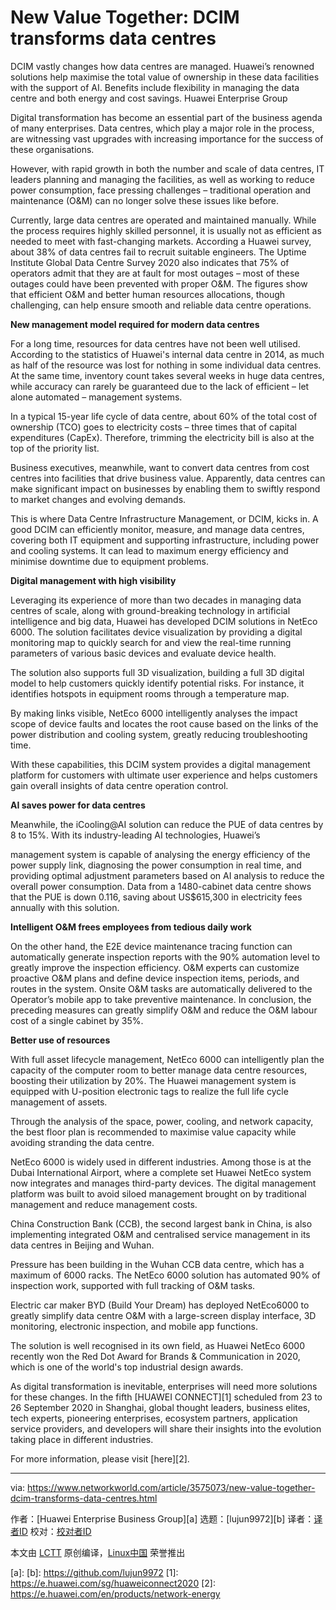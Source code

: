 [#]: collector: (lujun9972)
[#]: translator: ( )
[#]: reviewer: ( )
[#]: publisher: ( )
[#]: url: ( )
[#]: subject: (New Value Together: DCIM transforms data centres)
[#]: via: (https://www.networkworld.com/article/3575073/new-value-together-dcim-transforms-data-centres.html)
[#]: author: (Huawei Enterprise Business Group )

New Value Together: DCIM transforms data centres
======
DCIM vastly changes how data centres are managed. Huawei’s renowned solutions help maximise the total value of ownership in these data facilities with the support of AI. Benefits include flexibility in managing the data centre and both energy and cost savings.
Huawei Enterprise Group

Digital transformation has become an essential part of the business agenda of many enterprises. Data centres, which play a major role in the process, are witnessing vast upgrades with increasing importance for the success of these organisations.

However, with rapid growth in both the number and scale of data centres, IT leaders planning and managing the facilities, as well as working to reduce power consumption, face pressing challenges – traditional operation and maintenance (O&amp;M) can no longer solve these issues like before.

Currently, large data centres are operated and maintained manually. While the process requires highly skilled personnel, it is usually not as efficient as needed to meet with fast-changing markets. According a Huawei survey, about 38% of data centres fail to recruit suitable engineers. The Uptime Institute Global Data Centre Survey 2020 also indicates that 75% of operators admit that they are at fault for most outages – most of these outages could have been prevented with proper O&amp;M. The figures show that efficient O&amp;M and better human resources allocations, though challenging, can help ensure smooth and reliable data centre operations.

**New management model required for modern data centres**

For a long time, resources for data centres have not been well utilised. According to the statistics of Huawei's internal data centre in 2014, as much as half of the resource was lost for nothing in some individual data centres. At the same time, inventory count takes several weeks in huge data centres, while accuracy can rarely be guaranteed due to the lack of efficient – let alone automated – management systems.

In a typical 15-year life cycle of data centre, about 60% of the total cost of ownership (TCO) goes to electricity costs – three times that of capital expenditures (CapEx). Therefore, trimming the electricity bill is also at the top of the priority list.

Business executives, meanwhile, want to convert data centres from cost centres into facilities that drive business value. Apparently, data centres can make significant impact on businesses by enabling them to swiftly respond to market changes and evolving demands.

This is where Data Centre Infrastructure Management, or DCIM, kicks in. A good DCIM can efficiently monitor, measure, and manage data centres, covering both IT equipment and supporting infrastructure, including power and cooling systems. It can lead to maximum energy efficiency and minimise downtime due to equipment problems.

**Digital management with high visibility**

Leveraging its experience of more than two decades in managing data centres of scale, along with ground-breaking technology in artificial intelligence and big data, Huawei has developed DCIM solutions in NetEco 6000. The solution facilitates device visualization by providing a digital monitoring map to quickly search for and view the real-time running parameters of various basic devices and evaluate device health.

The solution also supports full 3D visualization, building a full 3D digital model to help customers quickly identify potential risks. For instance, it identifies hotspots in equipment rooms through a temperature map.

By making links visible, NetEco 6000 intelligently analyses the impact scope of device faults and locates the root cause based on the links of the power distribution and cooling system, greatly reducing troubleshooting time.

With these capabilities, this DCIM system provides a digital management platform for customers with ultimate user experience and helps customers gain overall insights of data centre operation control.

**AI saves power for data centres**

Meanwhile, the iCooling@AI solution can reduce the PUE of data centres by 8 to 15%. With its industry-leading AI technologies, Huawei’s

management system is capable of analysing the energy efficiency of the power supply link, diagnosing the power consumption in real time, and providing optimal adjustment parameters based on AI analysis to reduce the overall power consumption. Data from a 1480-cabinet data centre shows that the PUE is down 0.116, saving about US$615,300 in electricity fees annually with this solution.

**Intelligent O&amp;M frees employees from tedious daily work**

On the other hand, the E2E device maintenance tracing function can automatically generate inspection reports with the 90% automation level to greatly improve the inspection efficiency. O&amp;M experts can customize proactive O&amp;M plans and define device inspection items, periods, and routes in the system. Onsite O&amp;M tasks are automatically delivered to the Operator’s mobile app to take preventive maintenance. In conclusion, the preceding measures can greatly simplify O&amp;M and reduce the O&amp;M labour cost of a single cabinet by 35%.

**Better use of resources**

With full asset lifecycle management, NetEco 6000 can intelligently plan the capacity of the computer room to better manage data centre resources, boosting their utilization by 20%. The Huawei management system is equipped with U-position electronic tags to realize the full life cycle management of assets.

Through the analysis of the space, power, cooling, and network capacity, the best floor plan is recommended to maximise value capacity while avoiding stranding the data centre.

NetEco 6000 is widely used in different industries. Among those is at the Dubai International Airport, where a complete set Huawei NetEco system now integrates and manages third-party devices. The digital management platform was built to avoid siloed management brought on by traditional management and reduce management costs.

China Construction Bank (CCB), the second largest bank in China, is also implementing integrated O&amp;M and centralised service management in its data centres in Beijing and Wuhan.

Pressure has been building in the Wuhan CCB data centre, which has a maximum of 6000 racks. The NetEco 6000 solution has automated 90% of inspection work, supported with full tracking of O&amp;M tasks.

Electric car maker BYD (Build Your Dream) has deployed NetEco6000 to greatly simplify data centre O&amp;M with a large-screen display interface, 3D monitoring, electronic inspection, and mobile app functions.

The solution is well recognised in its own field, as Huawei NetEco 6000 recently won the Red Dot Award for Brands &amp; Communication in 2020, which is one of the world's top industrial design awards.

As digital transformation is inevitable, enterprises will need more solutions for these changes. In the fifth [HUAWEI CONNECT][1] scheduled from 23 to 26 September 2020 in Shanghai, global thought leaders, business elites, tech experts, pioneering enterprises, ecosystem partners, application service providers, and developers will share their insights into the evolution taking place in different industries.

For more information, please visit [here][2].

--------------------------------------------------------------------------------

via: https://www.networkworld.com/article/3575073/new-value-together-dcim-transforms-data-centres.html

作者：[Huawei Enterprise Business Group][a]
选题：[lujun9972][b]
译者：[译者ID](https://github.com/译者ID)
校对：[校对者ID](https://github.com/校对者ID)

本文由 [LCTT](https://github.com/LCTT/TranslateProject) 原创编译，[Linux中国](https://linux.cn/) 荣誉推出

[a]: 
[b]: https://github.com/lujun9972
[1]: https://e.huawei.com/sg/huaweiconnect2020
[2]: https://e.huawei.com/en/products/network-energy
